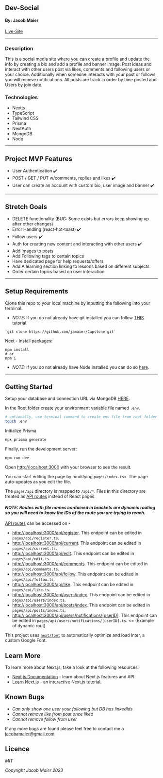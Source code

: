 ## Dev-Social

#### By: Jacob Maier
[Live-Site](https://dev-soc.vercel.app/) 
<hr>

### Description 

This is a social media site where you can create a profile and update the info by creating a bio and add a profile and banner image. Post ideas and interact with other users post via likes, comments and following users or your choice. Additionally when someone interacts with your post or follows, you will recieve notifications. All posts are track in order by time posted and Users by join date.

### Technologies

- Nextjs
- TypeScript
- Tailwind CSS
- Prisma
- NextAuth
- MongoDB
- Node

<hr>

## Project MVP Features

- User Authentication ✔️
- POST / GET / PUT w/comments, replies and likes ✔️
- User can create an account with custom bio, user image and banner ✔️

<hr>

## Stretch Goals

- DELETE functionality (BUG: Some exists but errors keep showing up after other changes)
- Error Handling (react-hot-toast) ✔️
- Follow users ✔️
- Auth for creating new content and interacting with other users ✔️
- Add images to posts
- Add Following tags to certain topics
- Have dedicated page for help requests/offers
- Add A learning section linking to lessons based on different subjects
- Order certain topics based on user interaction
<hr>

## Setup Requirements

Clone this repo to your local machine by inputting the following into your terminal.
* _NOTE:_ If you do not already have git installed you can follow [THIS](https://git-scm.com/book/en/v2/Getting-Started-Installing-Git) tutorial.
```shell
`git clone https://github.com/jamaier/Capstone.git`
```

Next - Install packages:
```shell
npm install
# or
npm i
```
* _NOTE:_ If you do not already have Node installed you can do so [here](https://docs.npmjs.com/downloading-and-installing-node-js-and-npm).
 
<hr>

## Getting Started

Setup your database and connection URL via MongoDB [HERE](https://www.mongodb.com/atlas/database).

In the Root folder create your environment variable file named `.env`.
```bash
# optionally, use terminal command to create env file from root folder
touch .env
``` 

Initialize Prisma
```bash
npx prisma generate
```

Finally, run the development server:

```bash
npm run dev
```

Open [http://localhost:3000](http://localhost:3000) with your browser to see the result.


You can start editing the page by modifying `pages/index.tsx`. The page auto-updates as you edit the file.

The `pages/api` directory is mapped to `/api/*`. Files in this directory are treated as [API routes](https://nextjs.org/docs/api-routes/introduction) instead of React pages.

#### _NOTE: Routes with file names contained in brackets are dynamic routing so you will need to know the IDs of the route you are trying to reach._

[API routes](https://nextjs.org/docs/api-routes/introduction) can be accessed on -

- [http://localhost:3000/api/register](http://localhost:3000/api/register). This endpoint can be edited in `pages/api/register.ts`.
- [http://localhost:3000/api/current](http://localhost:3000/api/current). This endpoint can be edited in `pages/api/current.ts`.
- [http://localhost:3000/api/edit](http://localhost:3000/api/edit). This endpoint can be edited in `pages/api/edit.ts`.
- [http://localhost:3000/api/comments](http://localhost:3000/api/comments). This endpoint can be edited in `pages/api/comments.ts`.
- [http://localhost:3000/api/follow](http://localhost:3000/api/follow). This endpoint can be edited in `pages/api/follow.ts`.
- [http://localhost:3000/api/like](http://localhost:3000/api/like). This endpoint can be edited in `pages/api/like.ts`.
- [http://localhost:3000/api/users/index](http://localhost:3000/api/users/index). This endpoint can be edited in `pages/api/users/index.ts`.
- [http://localhost:3000/api/posts/index](http://localhost:3000/api/posts/index). This endpoint can be edited in `pages/api/posts/index.ts`.
- [http://localhost:3000/api/users/notifications/[userID]](http://localhost:3000/api/users/notifications/[userID]). This endpoint can be edited in `pages/api/users/notifications/[userID].ts`. <= (Example of dynamic rout)


This project uses [`next/font`](https://nextjs.org/docs/basic-features/font-optimization) to automatically optimize and load Inter, a custom Google Font.

## Learn More

To learn more about Next.js, take a look at the following resources:

- [Next.js Documentation](https://nextjs.org/docs) - learn about Next.js features and API.
- [Learn Next.js](https://nextjs.org/learn) - an interactive Next.js tutorial.

## Known Bugs

- _Can only show one user your following but DB has linkedIds_
- _Cannot remove like from post once liked_
- _Cannot remove follow from user_

If any more bugs are found please feel free to contact me a [jacobamaier@gmail.com](mailto:jacobamaier@gmail.com)

## Licence

_MIT_ 

_Copyright_ _Jacob Maier_ _2023_
